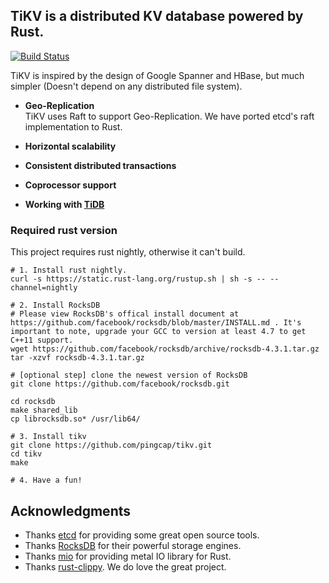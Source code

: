 ## TiKV is a distributed KV database powered by Rust.


[![Build Status](https://travis-ci.org/pingcap/tikv.svg?branch=master)](https://travis-ci.org/pingcap/tikv)


TiKV is inspired by the design of Google Spanner and HBase, but much simpler (Doesn't depend on any distributed file system).

- __Geo-Replication__  
TiKV uses Raft to support Geo-Replication. We have ported etcd's raft implementation to Rust.


- __Horizontal scalability__  


- __Consistent distributed transactions__  


- __Coprocessor support__  


- __Working with [TiDB](https://github.com/pingcap/tidb)__  

### Required rust version

This project requires rust nightly, otherwise it can't build.

```
# 1. Install rust nightly.
curl -s https://static.rust-lang.org/rustup.sh | sh -s -- --channel=nightly

# 2. Install RocksDB
# Please view RocksDB's offical install document at https://github.com/facebook/rocksdb/blob/master/INSTALL.md . It's important to note, upgrade your GCC to version at least 4.7 to get C++11 support.
wget https://github.com/facebook/rocksdb/archive/rocksdb-4.3.1.tar.gz
tar -xzvf rocksdb-4.3.1.tar.gz

# [optional step] clone the newest version of RocksDB
git clone https://github.com/facebook/rocksdb.git

cd rocksdb
make shared_lib
cp librocksdb.so* /usr/lib64/

# 3. Install tikv 
git clone https://github.com/pingcap/tikv.git
cd tikv
make

# 4. Have a fun!
```

## Acknowledgments
- Thanks [etcd](https://github.com/coreos/etcd) for providing some great open source tools.
- Thanks [RocksDB](https://github.com/facebook/rocksdb) for their powerful storage engines.
- Thanks [mio](https://github.com/carllerche/mio) for providing metal IO library for Rust.
- Thanks [rust-clippy](https://github.com/Manishearth/rust-clippy). We do love the great project. 
